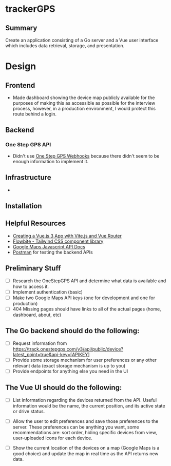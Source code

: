 # trackerGPS

## Summary
Create an application consisting of a Go server and a Vue user interface which includes data retrieval, storage, and presentation.

# Design
## Frontend
- Made dashboard showing the device map publicly available for the purposes of making this as accessible as possible for the interview process, however, in a production environment, I would protect this route behind a login.
## Backend
### One Step GPS API
- Didn't use [One Step GPS Webhooks](https://track.onestepgps.com/v3/apidoc-webhooks/) because there didn't seem to be enough information to implement it.
## Infrastructure
- 
## Installation

## Helpful Resources
- [Creating a Vue.js 3 App with Vite.js and Vue Router](https://ochner.com.br/posts/creating-a-vuejs3-app-with-vitejs-and-vue-router)
- [Flowbite - Tailwind CSS component library](https://flowbite.com/docs/getting-started/introduction/)
- [Google Maps Javascript API Docs](https://developers.google.com/maps/documentation/javascript)
- [Postman](https://www.postman.com/) for testing the backend APIs

## Preliminary Stuff
- [ ] Research the OneStepGPS API and determine what data is available and how to access it.
- [ ] Implement authentication (basic)
- [ ] Make two Google Maps API keys (one for development and one for production)
- [ ] 404 Missing pages should have links to all of the actual pages (home, dashboard, about, etc)

## The Go backend should do the following:
- [ ] Request information from https://track.onestepgps.com/v3/api/public/device?latest_point=true&api-key=[APIKEY]
- [ ] Provide some storage mechanism for user preferences or any other relevant data (exact storage mechanism is up to you)
- [ ] Provide endpoints for anything else you need in the UI

## The Vue UI should do the following:
- [ ] List information regarding the devices returned from the API. Useful information would be the name, the current position, and its active state or drive status.
- [ ] Allow the user to edit preferences and save those preferences to the server. These preferences can be anything you want, some recommendations are: sort order, hiding specific devices from view, user-uploaded icons for each device.
- [ ] Show the current location of the devices on a map (Google Maps is a good choice) and update the map in real time as the API returns new data.

